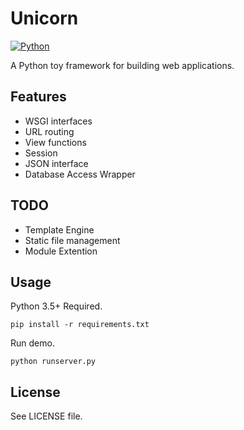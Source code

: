 # Unicorn
[![Python](https://img.shields.io/badge/language-python-yellow.svg)]()

A Python toy framework for building web applications.

## Features

- WSGI interfaces
- URL routing
- View functions
- Session
- JSON interface
- Database Access Wrapper

## TODO

- Template Engine
- Static file management
- Module Extention

## Usage

Python 3.5+ Required.

```shell
pip install -r requirements.txt
```

Run demo.

```shell
python runserver.py
```

## License

See LICENSE file.